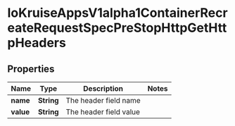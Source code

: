 
# IoKruiseAppsV1alpha1ContainerRecreateRequestSpecPreStopHttpGetHttpHeaders

## Properties
Name | Type | Description | Notes
------------ | ------------- | ------------- | -------------
**name** | **String** | The header field name | 
**value** | **String** | The header field value | 



